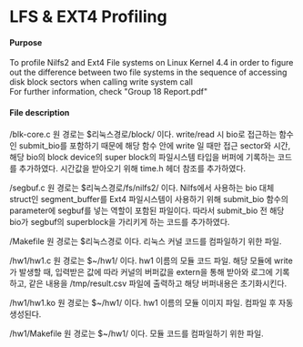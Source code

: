# LFS & EXT4 Profiling

#### Purpose
To profile Nilfs2 and Ext4 File systems on Linux Kernel 4.4 in order to figure out the difference between two file systems in the sequence of accessing disk block sectors when calling write system call<br>
For further information, check "Group 18 Report.pdf"

#### File description
/blk-core.c	원 경로는 $리눅스경로/block/ 이다. write/read 시 bio로 접근하는 함수인 submit_bio를 포함하기 때문에 해당 함수 안에 write 일 때만 접근 sector와 시간, 해당 bio의 block device의 super block의 파일시스템 타입을 버퍼에 기록하는 코드를 추가하였다. 시간값을 받아오기 위해 time.h 헤더 참조를 추가하였다.

/segbuf.c	원 경로는 $리눅스경로/fs/nilfs2/ 이다. Nilfs에서 사용하는 bio 대체 struct인 segment_buffer를 Ext4 파일시스템이 사용하기 위해 submit_bio 함수의 parameter에 segbuf를 넣는 역할이 포함된 파일이다. 따라서 submit_bio 전 해당 bio가 segbuf의 superblock을 가리키게 하는 코드를 추가하였다.

/Makefile	원 경로는 $리눅스경로 이다. 리눅스 커널 코드를 컴파일하기 위한 파일.

/hw1/hw1.c	원 경로는 $~/hw1/ 이다. hw1 이름의 모듈 코드 파일. 해당 모듈에 write가 발생할 때, 입력받은 값에 따라 커널의 버퍼값을 extern을 통해 받아와 로그에 기록하고, 같은 내용을 /tmp/result.csv 파일에 출력하고 해당 버퍼내용은 초기화시킨다.

/hw1/hw1.ko	원 경로는 $~/hw1/ 이다. hw1 이름의 모듈 이미지 파일. 컴파일 후 자동 생성된다.

/hw1/Makefile	원 경로는 $~/hw1/ 이다. 모듈 코드를 컴파일하기 위한 파일.
